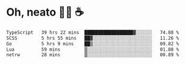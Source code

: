 # Oh, neato 🧑‍💻 ☕

<!--START_SECTION:waka-->

```txt
TypeScript   39 hrs 22 mins  ██████████████████▓░░░░░░   74.88 %
SCSS         5 hrs 55 mins   ██▓░░░░░░░░░░░░░░░░░░░░░░   11.26 %
Go           5 hrs 9 mins    ██▒░░░░░░░░░░░░░░░░░░░░░░   09.82 %
Lua          59 mins         ▒░░░░░░░░░░░░░░░░░░░░░░░░   01.88 %
netrw        28 mins         ▒░░░░░░░░░░░░░░░░░░░░░░░░   00.89 %
```

<!--END_SECTION:waka-->
